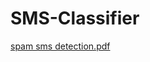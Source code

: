 # SMS-Classifier
[spam sms detection.pdf](https://github.com/user-attachments/files/15752613/spam.sms.detection.pdf)
